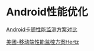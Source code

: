 # Android性能优化


[Android卡顿性能监测方案对比](http://mp.weixin.qq.com/s?__biz=MzAxMzYyNDkyNA==&mid=2651332439&idx=1&sn=ba542ffeb494d827b9009d4e2128ed5c&scene=21#wechat_redirect)  

[美团-移动端性能监控方案Hertz](http://tech.meituan.com/hertz.html?)